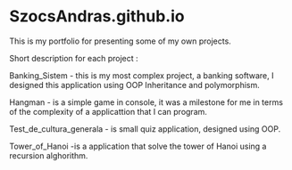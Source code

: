 # SzocsAndras.github.io
This is my portfolio for presenting some of my own projects.

Short description for each project :

Banking_Sistem - this is my most complex project, a banking software, I designed this application using OOP Inheritance and polymorphism.

Hangman - is a simple game in console, it was a milestone for me in terms of the complexity of a applicattion that I can program.

Test_de_cultura_generala - is small quiz application, designed using OOP.

Tower_of_Hanoi -is a application that solve the tower of Hanoi using a recursion alghorithm. 
